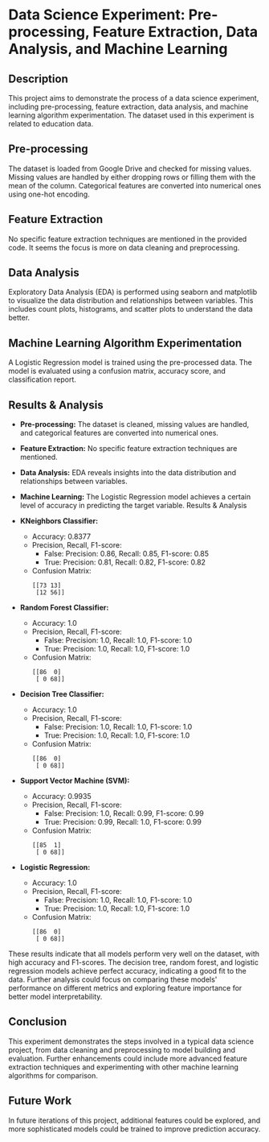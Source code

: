 # Data Science Experiment: Pre-processing, Feature Extraction, Data Analysis, and Machine Learning

## Description
This project aims to demonstrate the process of a data science experiment, including pre-processing, feature extraction, data analysis, and machine learning algorithm experimentation. The dataset used in this experiment is related to education data.

## Pre-processing
The dataset is loaded from Google Drive and checked for missing values. Missing values are handled by either dropping rows or filling them with the mean of the column. Categorical features are converted into numerical ones using one-hot encoding.

## Feature Extraction
No specific feature extraction techniques are mentioned in the provided code. It seems the focus is more on data cleaning and preprocessing.

## Data Analysis
Exploratory Data Analysis (EDA) is performed using seaborn and matplotlib to visualize the data distribution and relationships between variables. This includes count plots, histograms, and scatter plots to understand the data better.

## Machine Learning Algorithm Experimentation
A Logistic Regression model is trained using the pre-processed data. The model is evaluated using a confusion matrix, accuracy score, and classification report.

## Results & Analysis
- **Pre-processing:** The dataset is cleaned, missing values are handled, and categorical features are converted into numerical ones.
- **Feature Extraction:** No specific feature extraction techniques are mentioned.
- **Data Analysis:** EDA reveals insights into the data distribution and relationships between variables.
- **Machine Learning:** The Logistic Regression model achieves a certain level of accuracy in predicting the target variable.
Results & Analysis

- **KNeighbors Classifier:**
  - Accuracy: 0.8377
  - Precision, Recall, F1-score:
    - False: Precision: 0.86, Recall: 0.85, F1-score: 0.85
    - True: Precision: 0.81, Recall: 0.82, F1-score: 0.82
  - Confusion Matrix:
    ```
    [[73 13]
     [12 56]]
    ```

- **Random Forest Classifier:**
  - Accuracy: 1.0
  - Precision, Recall, F1-score:
    - False: Precision: 1.0, Recall: 1.0, F1-score: 1.0
    - True: Precision: 1.0, Recall: 1.0, F1-score: 1.0
  - Confusion Matrix:
    ```
    [[86  0]
     [ 0 68]]
    ```

- **Decision Tree Classifier:**
  - Accuracy: 1.0
  - Precision, Recall, F1-score:
    - False: Precision: 1.0, Recall: 1.0, F1-score: 1.0
    - True: Precision: 1.0, Recall: 1.0, F1-score: 1.0
  - Confusion Matrix:
    ```
    [[86  0]
     [ 0 68]]
    ```

- **Support Vector Machine (SVM):**
  - Accuracy: 0.9935
  - Precision, Recall, F1-score:
    - False: Precision: 1.0, Recall: 0.99, F1-score: 0.99
    - True: Precision: 0.99, Recall: 1.0, F1-score: 0.99
  - Confusion Matrix:
    ```
    [[85  1]
     [ 0 68]]
    ```

- **Logistic Regression:**
  - Accuracy: 1.0
  - Precision, Recall, F1-score:
    - False: Precision: 1.0, Recall: 1.0, F1-score: 1.0
    - True: Precision: 1.0, Recall: 1.0, F1-score: 1.0
  - Confusion Matrix:
    ```
    [[86  0]
     [ 0 68]]
    ```

These results indicate that all models perform very well on the dataset, with high accuracy and F1-scores. The decision tree, random forest, and logistic regression models achieve perfect accuracy, indicating a good fit to the data. Further analysis could focus on comparing these models' performance on different metrics and exploring feature importance for better model interpretability.

## Conclusion
This experiment demonstrates the steps involved in a typical data science project, from data cleaning and preprocessing to model building and evaluation. Further enhancements could include more advanced feature extraction techniques and experimenting with other machine learning algorithms for comparison.

## Future Work
In future iterations of this project, additional features could be explored, and more sophisticated models could be trained to improve prediction accuracy.
